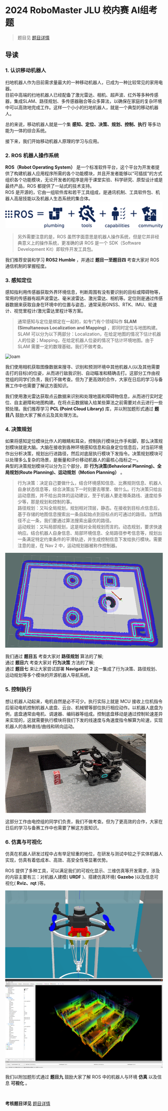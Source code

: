 # 2024 RoboMaster JLU 校内赛 AI组考题

> 题目见 [题目详情](./Problems.md)

## 导读

### 1. 认识移动机器人

扫地机器人作为目前需求量最大的一种移动机器人，已成为一种比较常见的家用电器。    
目前中高端的扫地机器人已经配备了激光雷达、相机、超声波、红外等多种传感器，集成SLAM、路径规划、多传感器融合等众多算法，以确保在家庭的复杂环境中可以高效地完成工作。这样一个小小的扫地机器人，就是一个典型的移动机器人。

总的来说，移动机器人就是一个集 **感知、定位、决策、规划、控制、执行** 等多功能为一体的综合系统。

接下来，我们开始移动机器人原理的学习与应用。

### 2. ROS 机器人操作系统

**ROS（Robot Operating System）** 是一个标准软件平台，这个平台为开发者提供了构建机器人应用程序所需的各个功能模块，并且开发者能够以“可插拔”的方式组织各个功能模块，无论开发者的程序是用于课堂实验、科学研究、原型设计或是最终产品，ROS 都提供了一站式的技术支持。    
ROS 是开源的，它由一组软件库和若干工具组成，是通讯机制、工具软件包、机器人高层技能以及机器人生态系统的集合体。    
![ros-equation](img/ros-equation.png)

> 另外需要注意的是，ROS 虽然字面意思是机器人操作系统，但是它并非经典意义上的操作系统，更准确的讲 ROS 是一个 SDK（Software Development Kit）即软件开发工具包。

我们推荐安装和学习 **ROS2 Humble** ，并通过 **题目一至题目四** 考查大家对 ROS 通信机制的掌握程度。

### 3. 感知定位

感知指利用传感器获取外界环境信息，判断周围有没有要识别的目标或障碍物等，常用的传感器有超声波雷达、毫米波雷达、激光雷达、相机等。定位则是通过传感器数据来获取自身在环境中的位置与姿态，通常采用GNSS、RTK、IMU、轮速计、视觉里程计/激光雷达里程计等方案。

> 通常感知与定位是绑定在一起的，如专门有个领域叫作 **SLAM (Simultaneous Localization and Mapping)** ，即同时定位与地图构建。SLAM 可以分为以下两部分：Localization，在给定地图的情况下估计机器人的位姿；Mapping，在给定机器人位姿的情况下估计环境地图。由于 SLAM 需要一定的数理基础，我们不做考查。

![loam](img/loam.gif)

我们使用相机获取图像数据来搜寻、识别和预测环境中其他机器人(以及其他需要击打的目标)的位姿，从而进行敌我识别、自动瞄准和精确击打。这部分工作由视觉组的同学们负责，我们不做考查。但为了更高效的合作，大家在日后的学习与备赛工作中也需要了解这方面知识。

我们使用激光雷达获取点云数据来识别和处理地面和障碍物信息，从而进行实时定位、自主避障和地图构建。在将点云数据输入给某些算法之前需要对点云进行一些预处理。我们推荐学习 **PCL (Point Cloud Library)** 库，并以附加题形式通过 **题目八** 鼓励大家了解点云及其处理方法。

### 4. 决策规划

如果将感知定位模块比作人的眼睛和耳朵，控制执行模块比作手和脚，那么决策规划模块就是大脑。大脑在接收到各种环境感知信息和自身定位信息后，对当前环境作出分析决策，规划出行进路径，然后对底层执行模块下发指令。决策规划模块可以处理多么复杂的场景，是衡量和评价移动机器人的最核心指标之一。    
典型的决策规划模块可以分为三个部分，即 **行为决策(Behavioral Planning)、全局规划(Route Planning)、运动规划（Motion Planning）** 。

> 行为决策：决定自己要做什么，结合环境感知信息、比赛规则信息、机器人自身状态信息等，综合决策出下一时刻要去哪里、做什么。行为决策只给出运动意图，并不给出具体的运动建议，至于机器人要走哪条路线、速度给多少等，那是规划和控制的事。    
> 路径规划：又叫全局规划，规划相对顶层，静态。在接收到目标点信息后，基于存储的地图信息搜索出一条自起始点到目标点的可通过的路径。当然路径不止一条，我们要通过算法搜索出最优的路径。    
> 运动规划：又叫局部规划，这是相对全局规划而言的。动态规划，要求快速响应。结合机器人自身信息、局部环境信息、全局路径参考信息等，规划出一条满足特定约束条件的平滑轨迹，并生成控制信息下发给执行模块。需要注意的是，在 Nav 2 中，运动规划器被称作控制器。

![nav](img/nav.gif)

我们通过 **题目五** 考查大家对 **路径规划** 算法的了解;    
通过 **题目六** 考查大家对 **行为决策** 方法的了解;    
通过 **题目七** 来让大家尝试部署 **Navigation 2** 这一集成了行为决策、路径规划、运动规划等多个模块的开源机器人导航系统。

### 5. 控制执行

想让机器人动起来，电机自然是必不可少。执行实际上就是 MCU 接收上位机指令后驱动电机控制机器人底盘、云台、机械臂等部位执行相应动作。以机器人底盘为例，底盘通常由电机、调速器、编码器等组成。控制底盘移动是通过控制轮速差异来实现的，这就需要执行模块将我们下发的线速度与角速度指令解算为轮速，实现机器人的各种直线/曲线和转向运动。

![pick-ore](img/pick-ore.gif)

这部分工作由电控组的同学们负责，我们不做考查。但为了更高效的合作，大家在日后的学习与备赛工作中也需要了解这方面知识。

### 6. 仿真与可视化

仿真在机器人研发过程中占有举足轻重的地位，在研发与测试中较之于实体机器人实现，仿真有着低成本、高效、高安全性等显著优势。

ROS 提供了多种工具，可以满足我们的可视化显示、三维仿真等开发需求，涉及的内容主要有三：对机器人建模( **URDF** )、搭建仿真环境( **Gazebo** )以及信息可视化( **Rviz、rqt** )等。

![urdf](img/urdf.gif)
![rviz](img/rviz.png)

我们以附加题形式通过 **题目九** 鼓励大家了解 ROS 中的机器人与环境 **仿真** 以及信息 **可视化** 。

<br>

**考核题目详见** [题目详情](./Problems.md)
